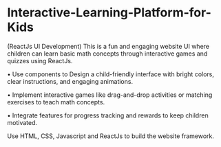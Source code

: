 # Interactive-Learning-Platform-for-Kids
 (ReactJs UI Development)
This is a fun and engaging website UI where children can learn basic math  concepts through interactive games and quizzes using ReactJs.

• Use components to Design a child-friendly interface with bright colors, clear instructions, 
and engaging animations.

• Implement interactive games like drag-and-drop activities or matching exercises to teach 
math concepts.

• Integrate features for progress tracking and rewards to keep children motivated.

Use HTML, CSS, Javascript and ReactJs to build the website framework.
